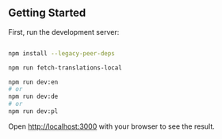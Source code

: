 
## Getting Started

First, run the development server:

```bash

npm install --legacy-peer-deps

npm run fetch-translations-local

npm run dev:en
# or
npm run dev:de
# or
npm run dev:pl

```

Open [http://localhost:3000](http://localhost:3000) with your browser to see the result.

